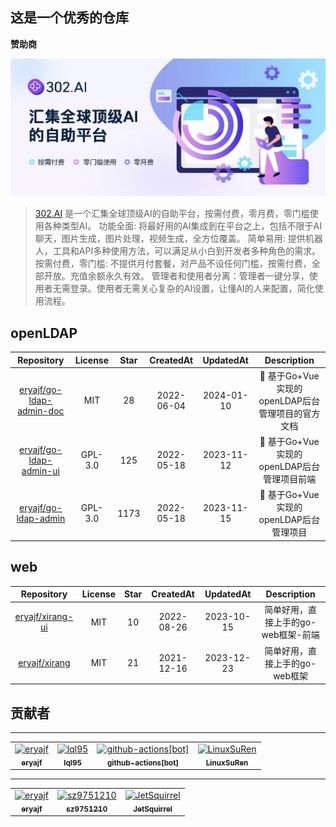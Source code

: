 ## 这是一个优秀的仓库

**赞助商**

[![](https://raw.githubusercontent.com/eryajf/tu/main/img/image_20240531_205925.webp)](https://302.ai/)

> [302.AI](https://302.ai) 是一个汇集全球顶级AI的自助平台，按需付费，零月费，零门槛使用各种类型AI。
> 功能全面: 将最好用的AI集成到在平台之上，包括不限于AI聊天，图片生成，图片处理，视频生成，全方位覆盖。
> 简单易用: 提供机器人，工具和API多种使用方法，可以满足从小白到开发者多种角色的需求。
> 按需付费，零门槛: 不提供月付套餐，对产品不设任何门槛，按需付费，全部开放。充值余额永久有效。
> 管理者和使用者分离：管理者一键分享，使用者无需登录。使用者无需关心复杂的AI设置，让懂AI的人来配置，简化使用流程。

## openLDAP

| Repository  | License | Star  |CreatedAt | UpdatedAt  | Description |
|:-:|:-:|:-:|:-:|:-:|:-:|
| [eryajf/go-ldap-admin-doc](https://github.com/eryajf/go-ldap-admin-doc) | MIT | 28 | 2022-06-04 | 2024-01-10 | 🌉 基于Go&#43;Vue实现的openLDAP后台管理项目的官方文档 |
| [eryajf/go-ldap-admin-ui](https://github.com/eryajf/go-ldap-admin-ui) | GPL-3.0 | 125 | 2022-05-18 | 2023-11-12 | 🌉 基于Go&#43;Vue实现的openLDAP后台管理项目前端 |
| [eryajf/go-ldap-admin](https://github.com/eryajf/go-ldap-admin) | GPL-3.0 | 1173 | 2022-05-18 | 2023-11-15 | 🌉 基于Go&#43;Vue实现的openLDAP后台管理项目 |


## web

| Repository  | License | Star  |CreatedAt | UpdatedAt  | Description |
|:-:|:-:|:-:|:-:|:-:|:-:|
| [eryajf/xirang-ui](https://github.com/eryajf/xirang-ui) | MIT | 10 | 2022-08-26 | 2023-10-15 | 简单好用，直接上手的go-web框架-前端 |
| [eryajf/xirang](https://github.com/eryajf/xirang) | MIT | 21 | 2021-12-16 | 2023-12-23 | 简单好用，直接上手的go-web框架 |


## 贡献者

---

<table><tr>
	<td align="center">
		<a href="https://github.com/eryajf">
			<img src="https://avatars.githubusercontent.com/u/33259379?v=4" width="100;" alt="eryajf"/>
			<br />
			<sub><b>eryajf</b></sub>
		</a>
	</td>
	<td align="center">
		<a href="https://github.com/lql95">
			<img src="https://avatars.githubusercontent.com/u/106481803?v=4" width="100;" alt="lql95"/>
			<br />
			<sub><b>lql95</b></sub>
		</a>
	</td>
	<td align="center">
		<a href="https://github.com/apps/github-actions">
			<img src="https://avatars.githubusercontent.com/in/15368?v=4" width="100;" alt="github-actions[bot]"/>
			<br />
			<sub><b>github-actions[bot]</b></sub>
		</a>
	</td>
	<td align="center">
		<a href="https://github.com/LinuxSuRen">
			<img src="https://avatars.githubusercontent.com/u/1450685?v=4" width="100;" alt="LinuxSuRen"/>
			<br />
			<sub><b>LinuxSuRen</b></sub>
		</a>
	</td>
</tr></table>


---

<table><tr>
	<td align="center">
		<a href="https://github.com/eryajf">
			<img src="https://avatars.githubusercontent.com/u/33259379?v=4" width="100;" alt="eryajf"/>
			<br />
			<sub><b>eryajf</b></sub>
		</a>
	</td>
	<td align="center">
		<a href="https://github.com/sz9751210">
			<img src="https://avatars.githubusercontent.com/u/43094545?v=4" width="100;" alt="sz9751210"/>
			<br />
			<sub><b>sz9751210</b></sub>
		</a>
	</td>
	<td align="center">
		<a href="https://github.com/JetSquirrel">
			<img src="https://avatars.githubusercontent.com/u/20291255?v=4" width="100;" alt="JetSquirrel"/>
			<br />
			<sub><b>JetSquirrel</b></sub>
		</a>
	</td>
</tr></table>
